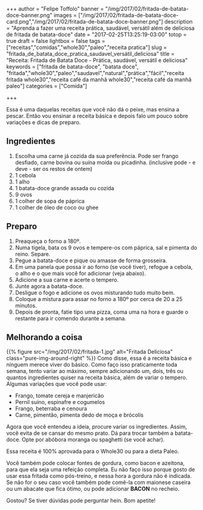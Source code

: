 +++
author = "Felipe Toffolo"
banner = "/img/2017/02/fritada-de-batata-doce-banner.png"
images = ["/img/2017/02/fritada-de-batata-doce-card.png","/img/2017/02/fritada-de-batata-doce-banner.png"]
description = "Aprenda a fazer uma receita prática, saudável, versátil além de deliciosa de fritada de batata-doce"
date = "2017-02-25T13:25:19-03:00"
totop = true
draft = false
lightbox = false
tags = ["receitas","comidas","whole30","paleo","receita pratica"]
slug = "fritada_de_batata_doce_pratica_saudavel_versátil_deliciosa"
title = "Receita: Fritada de Batata Doce - Prática, saudável, versátil e deliciosa"
keywords = ["fritada de batata-doce", "batata doce", "fritada","whole30","paleo","saudavel","natural","prática","fácil","receita fritada whole30","receita café da manhã whole30","receita café da manhã paleo"]
categories = ["Comida"]

+++

Essa é uma daquelas receitas que você não dá o peixe, mas ensina a pescar.
Então vou ensinar a receita básica e depois falo um pouco sobre variações e dicas de preparo.

## Ingredientes

1. Escolha uma carne já cozida da sua preferência. Pode ser frango desfiado, carne bovina ou suína moída ou picadinha. (inclusive pode - e deve - ser os restos de ontem)
2. 1 cebola
3. 1 alho
4. 1 batata-doce grande assada ou cozida
5. 9 ovos
6. 1 colher de sopa de páprica
7. 1 colher de óleo de coco ou ghee

## Preparo
1. Preaqueça o forno a 180º.
2. Numa tigela, bata os 9 ovos e tempere-os com páprica, sal e pimenta do reino. Separe.
3. Pegue a batata-doce e pique ou amasse de forma grosseira.
4. Em uma panela que possa ir ao forno (se você tiver), refogue a cebola, o alho e o que mais você for adicionar (veja abaixo).
5. Adicione a sua carne e acerte o tempero.
6. Junte agora a batata-doce.
7. Desligue o fogo e adicione os ovos misturando tudo muito bem.
8. Coloque a mistura para assar no forno a 180º por cerca de 20 a 25 minutos.
9. Depois de pronta, fatie tipo uma pizza, coma uma na hora e guarde o restante para ir comendo durante a semana.

## Melhorando a coisa
{{% figure src="/img/2017/02/fritada-1.jpg" alt="Fritada Deliciosa" class="pure-img-around-right" %}}
Como disse, essa é a receita básica e nínguem merece viver do básico. Como faço isso praticamente toda semana, tento variar ao máximo, sempre adicionando um, dois, três ou quantos ingredientes quiser na receita básica, além de variar o tempero. Algumas variações que você pode usar:

- Frango, tomate cereja e manjericão
- Pernil suíno, espinafre e cogumelos
- Frango, beterraba e cenoura
- Carne, pimentão, pimenta dedo de moça e brócolis

Agora que você entendeu a ideia, procure variar os ingredientes. Assim, você evita de se cansar do mesmo prato. Dá para trocar também a batata-doce. Opte por abóbora moranga ou spaghetti (se você achar).

Essa receita é 100% aprovada para o Whole30 ou para a dieta Paleo.

Você também pode colocar fontes de gordura, como bacon e azeitona, para que ela seja uma refeição completa.
Eu não faço isso porque gosto de usar essa fritada como pós-treino, e nessa hora a gordura não é indicada.
Se não for o seu caso você também pode comê-la com maionese caseira ou um abacate que fica ótimo, ou pode adicionar **BACON** no recheio.

Gostou? Se tiver dúvidas pode perguntar hein. Bom apetite!
